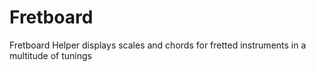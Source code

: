 # Fretboard

Fretboard Helper displays scales and chords for fretted instruments in a multitude of tunings
